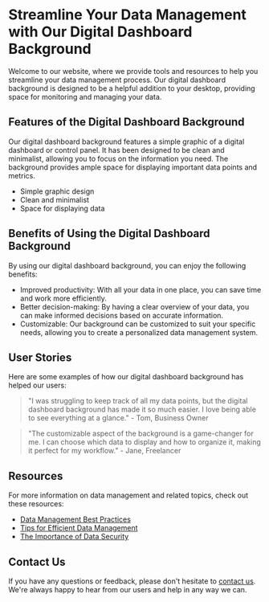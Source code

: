<!--font:Great Vibes-->

# Streamline Your Data Management with Our Digital Dashboard Background

Welcome to our website, where we provide tools and resources to help you streamline your data management process. Our digital dashboard background is designed to be a helpful addition to your desktop, providing space for monitoring and managing your data.

## Features of the Digital Dashboard Background

Our digital dashboard background features a simple graphic of a digital dashboard or control panel. It has been designed to be clean and minimalist, allowing you to focus on the information you need. The background provides ample space for displaying important data points and metrics.

- Simple graphic design
- Clean and minimalist
- Space for displaying data

## Benefits of Using the Digital Dashboard Background

By using our digital dashboard background, you can enjoy the following benefits:

- Improved productivity: With all your data in one place, you can save time and work more efficiently.
- Better decision-making: By having a clear overview of your data, you can make informed decisions based on accurate information.
- Customizable: Our background can be customized to suit your specific needs, allowing you to create a personalized data management system.

## User Stories

Here are some examples of how our digital dashboard background has helped our users:

> "I was struggling to keep track of all my data points, but the digital dashboard background has made it so much easier. I love being able to see everything at a glance." - Tom, Business Owner

> "The customizable aspect of the background is a game-changer for me. I can choose which data to display and how to organize it, making it perfect for my workflow." - Jane, Freelancer

## Resources

For more information on data management and related topics, check out these resources:

- [Data Management Best Practices](#)
- [Tips for Efficient Data Management](#)
- [The Importance of Data Security](#)

## Contact Us

If you have any questions or feedback, please don't hesitate to [contact us](#). We're always happy to hear from our users and help in any way we can.

<!--

Write me content for website with wallpaper which alt text is:

"A wallpaper with a simple graphic of a digital dashboard or control panel, with space for monitoring and managing data."

The name/title of the page should not be 1:1 copy of the alt text but rather a real content of the website which is using this wallpaper.

- Use markdown format 
- Start with heading
- Heading should be short and concise
- The content should look like a real website 
- The website should not be about the wallpaper, wallpaper is just a related background
- Heading should be contain work "wallpaper" or "background"
- Include real sections like references, contact, user stories, etc. use things relevant to the page purpose.
- Feel free to use structure like headings, bullets, numbering, blockquotes, paragraphs, horizontal lines, etc.
- You can use formatting like bold or _italic_
- You can include UTF-8 emojis
- Links should be only #hash anchors (and you can refer to the document itself)
- Do not include images


---


# Digital Dashboard Wallpaper for Efficient Data Management

Welcome to our website, where we provide tools and resources for efficient data management. Our digital dashboard wallpaper is designed to help you monitor and manage your data with ease.

## Features of the Digital Dashboard Wallpaper

Our wallpaper features a simple graphic of a digital dashboard or control panel, with space for monitoring and managing data. The design is clean and minimalist, making it easy to focus on the information you need. 

- Simple graphic design
- Space for monitoring and managing data
- Clean and minimalist design

## Benefits of Using the Digital Dashboard Wallpaper

By using our digital dashboard wallpaper, you can enjoy the following benefits:

- Improved productivity: With all your data in one place, you can save time and work more efficiently.
- Better decision-making: By having a clear overview of your data, you can make informed decisions based on accurate information.
- Customizable: Our wallpaper can be customized to suit your specific needs, allowing you to create a personalized data management system.

## User Stories

Here are some examples of how our digital dashboard wallpaper has helped our users:

> "Before I started using the digital dashboard wallpaper, I was overwhelmed by the amount of data I had to manage. Now, everything is in one place and easy to access. It has saved me so much time and made my work much more efficient." - John, Marketing Manager

> "I love how customizable the wallpaper is. I can choose which data to display and how to organize it. It's like having my own personal data management system right on my desktop." - Sarah, Freelance Writer

## References

For more information on data management and related topics, check out these resources:

- [Data Management Best Practices](#)
- [Tips for Efficient Data Management](#)
- [The Importance of Data Security](#)

## Contact Us

If you have any questions or feedback, please don't hesitate to [contact us](#). We're always happy to hear from our users and help in any way we can.


---


Heading should not include word "wallpaper". The website should not be about the wallpaper itself, wallpaper is just a related background, rewrite whole content.


---


# Streamline Your Data Management with Our Digital Dashboard Background

Welcome to our website, where we provide tools and resources to help you streamline your data management process. Our digital dashboard background is designed to be a helpful addition to your desktop, providing space for monitoring and managing your data.

## Features of the Digital Dashboard Background

Our digital dashboard background features a simple graphic of a digital dashboard or control panel. It has been designed to be clean and minimalist, allowing you to focus on the information you need. The background provides ample space for displaying important data points and metrics.

- Simple graphic design
- Clean and minimalist
- Space for displaying data

## Benefits of Using the Digital Dashboard Background

By using our digital dashboard background, you can enjoy the following benefits:

- Improved productivity: With all your data in one place, you can save time and work more efficiently.
- Better decision-making: By having a clear overview of your data, you can make informed decisions based on accurate information.
- Customizable: Our background can be customized to suit your specific needs, allowing you to create a personalized data management system.

## User Stories

Here are some examples of how our digital dashboard background has helped our users:

> "I was struggling to keep track of all my data points, but the digital dashboard background has made it so much easier. I love being able to see everything at a glance." - Tom, Business Owner

> "The customizable aspect of the background is a game-changer for me. I can choose which data to display and how to organize it, making it perfect for my workflow." - Jane, Freelancer

## Resources

For more information on data management and related topics, check out these resources:

- [Data Management Best Practices](#)
- [Tips for Efficient Data Management](#)
- [The Importance of Data Security](#)

## Contact Us

If you have any questions or feedback, please don't hesitate to [contact us](#). We're always happy to hear from our users and help in any way we can.

-->
